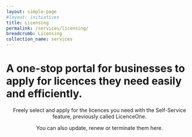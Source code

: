 ```yaml
---
layout: simple-page
#layout: initiatives
title: Licensing
permalink: /services/licensing/
breadcrumb: Licensing
collection_name: services
---
```


<h1><div class="has-text-centered has-text-weight-bold">A one-stop portal for businesses to apply for licences they need easily and efficiently.</div></h1>

<center>Freely select and apply for the licences you need with the Self-Service feature, previously called LicenceOne.

You can also update, renew or terminate them here.</center>

